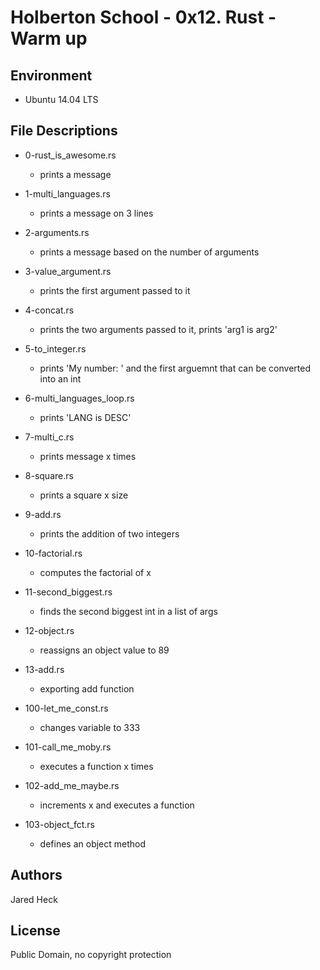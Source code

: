 #  Holberton School - 0x12. Rust - Warm up

## Environment
* Ubuntu 14.04 LTS


## File Descriptions
* 0-rust_is_awesome.rs
	* prints a message

* 1-multi_languages.rs
	* prints a message on 3 lines

* 2-arguments.rs
	* prints a message based on the number of arguments

* 3-value_argument.rs
	* prints the first argument passed to it

* 4-concat.rs
	* prints the two arguments passed to it, prints 'arg1 is arg2'

* 5-to_integer.rs
	* prints 'My number: ' and the first arguemnt that can be converted into an int

* 6-multi_languages_loop.rs
	* prints 'LANG is DESC'

* 7-multi_c.rs
	* prints message x times

* 8-square.rs
	* prints a square x size

* 9-add.rs
	* prints the addition of two integers

* 10-factorial.rs
	* computes the factorial of x

* 11-second_biggest.rs
	* finds the second biggest int in a list of args

* 12-object.rs
	* reassigns an object value to 89

* 13-add.rs
	* exporting add function

* 100-let_me_const.rs
	* changes variable to 333

* 101-call_me_moby.rs
	* executes a function x times

* 102-add_me_maybe.rs
	* increments x and executes a function

* 103-object_fct.rs
	* defines an object method

## Authors
Jared Heck
 
## License
Public Domain, no copyright protection
